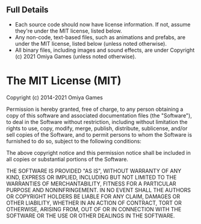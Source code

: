 Full Details
------------------------------------------

* Each source code should now have license information.  If not, assume they're under the MIT license, listed below.
* Any non-code, text-based files, such as animations and prefabs, are under the MIT license, listed below (unless noted otherwise).
* All binary files, including images and sound effects, are under Copyright (c) 2021 Omiya Games (unless noted otherwise).

The MIT License (MIT)
===============

Copyright (c) 2014-2021 Omiya Games

Permission is hereby granted, free of charge, to any person obtaining a copy
of this software and associated documentation files (the "Software"), to deal
in the Software without restriction, including without limitation the rights
to use, copy, modify, merge, publish, distribute, sublicense, and/or sell
copies of the Software, and to permit persons to whom the Software is
furnished to do so, subject to the following conditions:

The above copyright notice and this permission notice shall be included in
all copies or substantial portions of the Software.

THE SOFTWARE IS PROVIDED "AS IS", WITHOUT WARRANTY OF ANY KIND, EXPRESS OR
IMPLIED, INCLUDING BUT NOT LIMITED TO THE WARRANTIES OF MERCHANTABILITY,
FITNESS FOR A PARTICULAR PURPOSE AND NONINFRINGEMENT. IN NO EVENT SHALL THE
AUTHORS OR COPYRIGHT HOLDERS BE LIABLE FOR ANY CLAIM, DAMAGES OR OTHER
LIABILITY, WHETHER IN AN ACTION OF CONTRACT, TORT OR OTHERWISE, ARISING FROM,
OUT OF OR IN CONNECTION WITH THE SOFTWARE OR THE USE OR OTHER DEALINGS IN
THE SOFTWARE.

